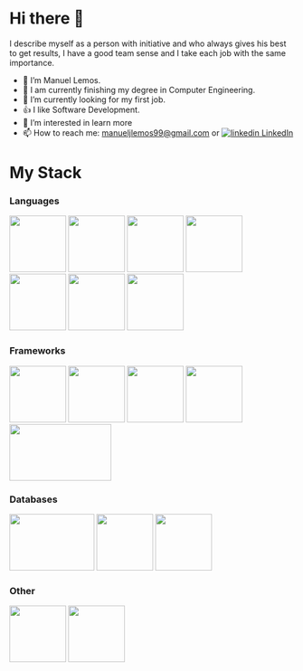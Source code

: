 # Hi there 👋 

I describe myself as a person with initiative and who always gives his best to get results, I have a good team sense and I take each job with the same importance.

- 👦 I’m Manuel Lemos.
- 📖 I am currently finishing my degree in Computer Engineering.
- 🔭 I’m currently looking for my first job.
- 👍 I like Software Development.
- 👀 I’m interested in learn more
- 📫 How to reach me: manueljlemos99@gmail.com or 
  <a href="https://www.linkedin.com/in/manuel-lemos-pt/" rel="nofollow noreferrer">
    <img src="https://i.stack.imgur.com/gVE0j.png" alt="linkedin"> LinkedIn
  </a>



# My Stack
### Languages

<p>
  <img src="https://user-images.githubusercontent.com/33834543/139045517-a0b5032f-0382-4a8c-a429-e26b1d3ddbfa.png" width="100" height="100">
  <img src="https://user-images.githubusercontent.com/33834543/139047311-182c2a41-6878-46e1-ab6f-d93cb4160072.png" width="100" height="100">
  <img src="https://user-images.githubusercontent.com/33834543/139046180-63501aa0-a48b-4d8b-8696-c3ccd6c9c005.png" width="100" height="100">
  <img src="https://user-images.githubusercontent.com/33834543/139046231-768e58fd-7953-4e9d-9485-9a6e0c58b4db.png" width="100" height="100">
  <img src="https://user-images.githubusercontent.com/33834543/139046252-53a4f483-fdb3-410a-827b-f89ade9db69f.png" width="100" height="100">
  <img src="https://user-images.githubusercontent.com/33834543/139048242-d255e6c4-ebbc-457f-b577-88d2015c2c4d.png" width="100" height="100">
    <img src="https://upload.wikimedia.org/wikipedia/commons/c/cf/Lua-Logo.svg" width="100" height="100">
  
</p>

### Frameworks

<p>
  <img src="https://user-images.githubusercontent.com/33834543/139047500-98fd0eab-ff79-4047-968e-27f54d65a656.png" width="100" height="100">
  <img src="https://user-images.githubusercontent.com/33834543/139047791-cc707d5e-767c-428f-9243-84f5e736a54f.png" width="100" height="100">
  <img src="https://user-images.githubusercontent.com/33834543/139049401-57c8cccd-16c9-4fd7-addf-1df114512f6b.png" width="100" height="100">
  <img src="https://user-images.githubusercontent.com/33834543/139049448-7f73ce38-e0c8-4306-958b-838262b92c6e.png" width="100" height="100">
  <img src="https://user-images.githubusercontent.com/33834543/139049560-18b41fea-ba8b-4dfa-87dc-45ee801117be.png" width="180" height="100">
</p>

### Databases

<p>
  <img src="https://user-images.githubusercontent.com/33834543/139048866-083ff725-b228-4f50-934b-9af5ade888c5.png" width="150" height="100">
  <img src="https://user-images.githubusercontent.com/33834543/139049700-dbc2d893-fbd7-494e-844c-d5354eee15d9.png" width="100" height="100">
  <img src="https://w7.pngwing.com/pngs/429/921/png-transparent-mongodb-plain-wordmark-logo-icon.png" width="100" height="100">
</p>


### Other
<p>
  <img src="https://user-images.githubusercontent.com/33834543/139049921-8f52868b-160f-4d07-87df-a65a3b24a17d.png" width="100" height="100">
  <img src="https://user-images.githubusercontent.com/33834543/139049947-5b298829-eb17-4356-91ce-c7cd07438ddc.png" width="100" height="100">
</p>




